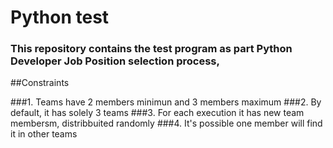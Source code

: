 # Python test

### This repository contains the test program as part Python Developer Job Position selection process,

##Constraints

###1.  Teams have 2 members minimun and 3 members maximum
###2.  By default, it  has solely 3 teams
###3.  For each execution it has new team membersm, distribbuited randomly
###4.  It's possible one member will find it in other teams
